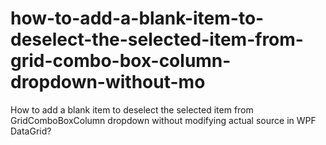 # how-to-add-a-blank-item-to-deselect-the-selected-item-from-grid-combo-box-column-dropdown-without-mo
How to add a blank item to deselect the selected item from GridComboBoxColumn dropdown without modifying actual source in WPF DataGrid?
